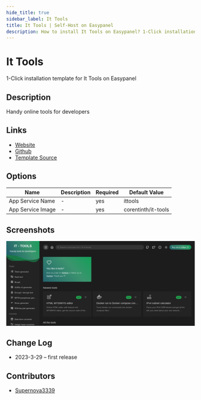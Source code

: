 ```yaml
---
hide_title: true
sidebar_label: It Tools
title: It Tools | Self-Host on Easypanel
description: How to install It Tools on Easypanel? 1-Click installation template for It Tools on Easypanel
---
```


<!-- generated -->

# It Tools

1-Click installation template for It Tools on Easypanel

## Description

Handy online tools for developers

## Links

- [Website](https://it-tools.tech)
- [Github](https://github.com/CorentinTh/it-tools)
- [Template Source](https://github.com/easypanel-io/templates/tree/main/templates/ittools)

## Options

Name | Description | Required | Default Value
-|-|-|-
App Service Name | - | yes | ittools
App Service Image | - | yes | corentinth/it-tools

## Screenshots

![It Tools Screenshot](./assets/screenshot.png)

## Change Log

- 2023-3-29 – first release

## Contributors

- [Supernova3339](https://github.com/Supernova3339)
